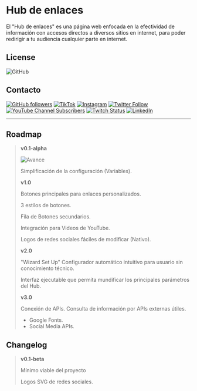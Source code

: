 # Hub de enlaces

El "Hub de enlaces" es una página web enfocada en la efectividad de información con accesos directos a diversos sitios en internet, para poder redirigir a tu audiencia cualquier parte en internet.

## License

![GitHub](https://img.shields.io/github/license/JAfricanoT/hub?style=flat-square)

## Contacto

[![GitHub followers](https://img.shields.io/github/followers/JAfricanoT?color=333&label=GitHub&logo=GitHub&logoColor=fff&style=flat-square)](https://github.com/JAfricanoT)
[![TikTok](https://img.shields.io/badge/TikTok-follow-FE2C55?logo=TikTok&logoColor=fff&style=flat-square)](https://www.tiktok.com/@jafricanot)
[![Instagram](https://img.shields.io/badge/LinkedIn-follow-e1306c?logo=Instagram&logoColor=fff&style=flat-square)](https://www.instagram.com/jafricanot/)
[![Twitter Follow](https://img.shields.io/twitter/follow/JAfricanoT?color=1da1f2&label=Twitter&logo=Twitter&logoColor=fff&style=flat-square)](https://twitter.com/JAfricanoT)
[![YouTube Channel Subscribers](https://img.shields.io/youtube/channel/subscribers/UCwxL7Wg7yyiT-vOmkILVPBQ?color=ff0000&label=Youtube&logo=Youtube&logoColor=fff&style=flat-square)](https://www.youtube.com/channel/UCwxL7Wg7yyiT-vOmkILVPBQ)
[![Twitch Status](https://img.shields.io/twitch/status/JAfricanot?color=9146ff&label=Twitch&logo=Twitch&logoColor=fff&style=flat-square)](https://www.twitch.tv/JAfricanot)
[![LinkedIn](https://img.shields.io/badge/LinkedIn-available-0e76a8?logo=LinkedIn&logoColor=fff&style=flat-square)](https://www.linkedin.com/in/jafricanot/)

___

## Roadmap

> **v0.1-alpha**
>
> ![Avance](https://img.shields.io/badge/Avance-5%25-brightgreen?style=flat-square)
>
> Simplificación de la configuración (Variables).
>
> **v1.0**
>
> Botones principales para enlaces personalizados.
>
> 3 estilos de botones.
>
> Fila de Botones secundarios.
>
> Integración para Videos de YouTube.
>
> Logos de redes sociales fáciles de modificar (Nativo).
>
> **v2.0**
>
> "Wizard Set Up" Configurador automático intuitivo para usuario sin conocimiento técnico.
>
> Interfaz ejecutable que permita mundificar los principales parámetros del Hub.
>
> **v3.0**
>
> Conexión de APIs. Consulta de información por APIs externas útiles.
>
> - Google Fonts.
> - Social Media APIs.

## Changelog

> **v0.1-beta**
>
> Mínimo viable del proyecto
>
> Logos SVG de redes sociales.
